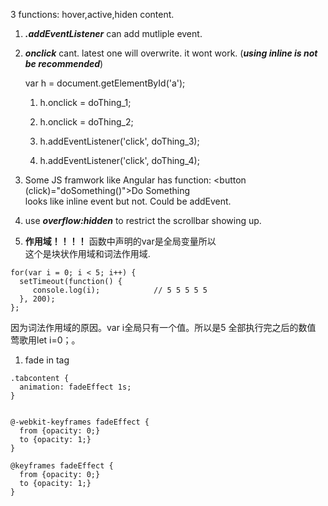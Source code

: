3 functions: hover,active,hiden content. 
1. ***.addEventListener*** can add mutliple event.
2. ***onclick*** cant. latest one will overwrite. it wont work. (***using inline is not be recommended***)


    var h = document.getElementById('a');
    1. h.onclick = doThing_1;
    2. h.onclick = doThing_2;

    3. h.addEventListener('click', doThing_3);
    4. h.addEventListener('click', doThing_4);
3. Some JS framwork like Angular has function:
    <button (click)="doSomething()">Do Something</button><br>
    looks like inline event but not. Could be addEvent.
4. use ***overflow:hidden*** to restrict the scrollbar showing up.

5. **作用域！！！！** 函数中声明的var是全局变量所以<br>
   这个是块状作用域和词法作用域.
```
for(var i = 0; i < 5; i++) {
  setTimeout(function() {
     console.log(i);			// 5 5 5 5 5
  }, 200);
};

```
因为词法作用域的原因。var i全局只有一个值。所以是5 全部执行完之后的数值 莺歌用let i=0；。


1. fade in tag
```
.tabcontent {
  animation: fadeEffect 1s; 
}


@-webkit-keyframes fadeEffect {
  from {opacity: 0;}
  to {opacity: 1;}
}

@keyframes fadeEffect {
  from {opacity: 0;}
  to {opacity: 1;}
}
```